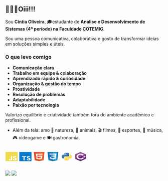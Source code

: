 ## 👩🏽‍💻Oiii!!!

Sou **Cintia Oliveira**, 🎓estudante de **Análise e Desenvolvimento de Sistemas (4º período) na Faculdade COTEMIG**.

Sou uma pessoa comunicativa, colaborativa e gosto de transformar ideias em soluções simples e úteis.

### O que levo comigo

- **Comunicação clara**
- **Trabalho em equipe & colaboração**
- **Aprendizado rápido & curiosidade**
- **Organização & gestão do tempo**
- **Proatividade**
- **Resolução de problemas**
- **Adaptabilidade**
- **Paixão por tecnologia**


Valorizo equilíbrio e criatividade também fora do ambiente acadêmico e profissional.
- Além da tela: amo 🌿 natureza, 🐾 animais, 🎬 filmes, 🏐 esportes, 🎵 música, 🎮 videogame e 🍽️ gastronomia.

<div style="display: inline_block"><br>
  <img align="center" alt="Cintia-Js" height="30" width="40" src="https://raw.githubusercontent.com/devicons/devicon/master/icons/javascript/javascript-plain.svg">
  <img align="center" alt="Cintia-Ts" height="30" width="40" src="https://raw.githubusercontent.com/devicons/devicon/master/icons/typescript/typescript-plain.svg">
  <img align="center" alt="Cintia-HTML" height="30" width="40" src="https://raw.githubusercontent.com/devicons/devicon/master/icons/html5/html5-original.svg">
  <img align="center" alt="Cintia-CSS" height="30" width="40" src="https://raw.githubusercontent.com/devicons/devicon/master/icons/css3/css3-original.svg">
  <img align="center" alt="Cintia-Python" height="30" width="40" src="https://raw.githubusercontent.com/devicons/devicon/master/icons/python/python-original.svg">
  <img align="center" alt="Cintia-Csharp" height="30" width="40" src="https://raw.githubusercontent.com/devicons/devicon/master/icons/csharp/csharp-original.svg">
</div>
  
  ##
 
<div> 
 



  <a href = "mailto:cintia.olibar@gmail.com"><img src="https://img.shields.io/badge/-Gmail-%23333?style=for-the-badge&logo=gmail&logoColor=red" target="_blank"></a>
  <a href="https://www.linkedin.com/in/cintia-oliveira-6291b4176/" target="_blank"><img src="https://img.shields.io/badge/-LinkedIn-%230077B5?style=for-the-badge&logo=linkedin&logoColor=white" target="_blank"></a> 
  
</div>


<!--
**Cintia-Olibar/Cintia-Olibar** is a ✨ _special_ ✨ repository because its `README.md` (this file) appears on your GitHub profile.

Here are some ideas to get you started:

- 🔭 I’m currently working on ...
- 🌱 I’m currently learning ...
- 👯 I’m looking to collaborate on ...
- 🤔 I’m looking for help with ...
- 💬 Ask me about ...
- 📫 How to reach me: ...
- 😄 Pronouns: ...
- ⚡ Fun fact: ...
-->
